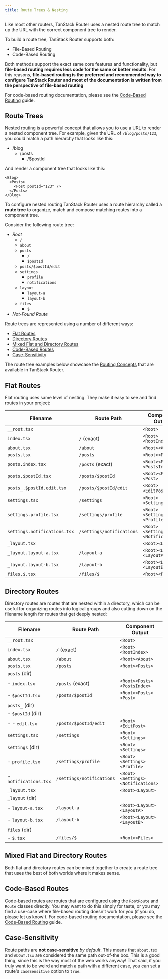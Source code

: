 ```yaml
---
title: Route Trees & Nesting
---
```


Like most other routers, TanStack Router uses a nested route tree to match up the URL with the correct component tree to render.

To build a route tree, TanStack Router supports both:

- File-Based Routing
- Code-Based Routing

Both methods support the exact same core features and functionality, but **file-based routing requires less code for the same or better results**. For this reasons, **file-based routing is the preferred and recommended way to configure TanStack Router and most of the documentation is written from the perspective of file-based routing**

For code-based routing documentation, please see
the [Code-Based Routing](./code-based-routing.md) guide.

## Route Trees

Nested routing is a powerful concept that allows you to use a URL to render a nested component tree. For example, given the URL of `/blog/posts/123`, you could match a path hierarchy that looks like this:

- /blog
  - /posts
    - /$postId

And render a component tree that looks like this:

```tsx
<Blog>
  <Posts>
    <Post postId="123" />
  </Posts>
</Blog>
```

To configure nested routing TanStack Router uses a route hierarchy called a **route tree** to organize, match and compose matching routes into a component tree.

Consider the following route tree:

- _Root_
  - `/`
  - `about`
  - `posts`
    - `/`
    - `$postId`
  - `posts/$postId/edit`
  - `settings`
    - `profile`
    - `notifications`
  - `layout`
    - `layout-a`
    - `layout-b`
  - `files`
    - `$`
- _Not-Found Route_

Route trees are represented using a number of different ways:

- [Flat Routes](./route-trees.md#flat-routes)
- [Directory Routes](./route-trees.md#directory-routes)
- [Mixed Flat and Directory Routes](./route-trees.md#mixed-flat-and-directory-routes)
- [Code-Based Routes](./route-trees.md#code-based-routes)
- [Case-Sensitivity](./route-trees.md#case-sensitivity)

The route tree examples below showcase the [Routing Concepts](./routing-concepts.md) that are available in TanStack Router.

## Flat Routes

Flat routing uses same level of nesting. They make it easy to see and find routes in your project:

| Filename                     | Route Path                | Component Output                  |
| ---------------------------- | ------------------------- | --------------------------------- |
| `__root.tsx`                 |                           | `<Root>`                          |
| `index.tsx`                  | `/` (exact)               | `<Root><RootIndex>`               |
| `about.tsx`                  | `/about`                  | `<Root><About>`                   |
| `posts.tsx`                  | `/posts`                  | `<Root><Posts>`                   |
| `posts.index.tsx`            | `/posts` (exact)          | `<Root><Posts><PostsIndex>`       |
| `posts.$postId.tsx`          | `/posts/$postId`          | `<Root><Posts><Post>`             |
| `posts_.$postId.edit.tsx`    | `/posts/$postId/edit`     | `<Root><EditPost>`                |
| `settings.tsx`               | `/settings`               | `<Root><Settings>`                |
| `settings.profile.tsx`       | `/settings/profile`       | `<Root><Settings><Profile>`       |
| `settings.notifications.tsx` | `/settings/notifications` | `<Root><Settings><Notifications>` |
| `_layout.tsx`                |                           | `<Root><Layout>`                  |
| `_layout.layout-a.tsx`       | `/layout-a`               | `<Root><Layout><LayoutA>`         |
| `_layout.layout-b.tsx`       | `/layout-b`               | `<Root><Layout><LayoutB>`         |
| `files.$.tsx`                | `/files/$`                | `<Root><Files>`                   |

## Directory Routes

Directory routes are routes that are nested within a directory, which can be useful for organizing routes into logical groups and also cutting down on the filename length for routes that get deeply nested:

| Filename              | Route Path                | Component Output                  |
| --------------------- | ------------------------- | --------------------------------- |
| `__root.tsx`          |                           | `<Root>`                          |
| `index.tsx`           | `/` (exact)               | `<Root><RootIndex>`               |
| `about.tsx`           | `/about`                  | `<Root><About>`                   |
| `posts.tsx`           | `/posts`                  | `<Root><Posts>`                   |
| `posts` (dir)         |                           |                                   |
| - `index.tsx`         | `/posts` (exact)          | `<Root><Posts><PostsIndex>`       |
| - `$postId.tsx`       | `/posts/$postId`          | `<Root><Posts><Post>`             |
| `posts_` (dir)        |                           |                                   |
| - `$postId` (dir)     |                           |                                   |
| - - `edit.tsx`        | `/posts/$postId/edit`     | `<Root><EditPost>`                |
| `settings.tsx`        | `/settings`               | `<Root><Settings>`                |
| `settings` (dir)      |                           | `<Root><Settings>`                |
| - `profile.tsx`       | `/settings/profile`       | `<Root><Settings><Profile>`       |
| - `notifications.tsx` | `/settings/notifications` | `<Root><Settings><Notifications>` |
| `_layout.tsx`         |                           | `<Root><Layout>`                  |
| `_layout` (dir)       |                           |                                   |
| - `layout-a.tsx`      | `/layout-a`               | `<Root><Layout><LayoutA>`         |
| - `layout-b.tsx`      | `/layout-b`               | `<Root><Layout><LayoutB>`         |
| `files` (dir)         |                           |                                   |
| - `$.tsx`             | `/files/$`                | `<Root><Files>`                   |

## Mixed Flat and Directory Routes

Both flat and directory routes can be mixed together to create a route tree that uses the best of both worlds where it makes sense.

## Code-Based Routes

Code-based routes are routes that are configured using the `RootRoute` and `Route` classes directly. You may want to do this simply for taste, or you may find a use-case where file-based routing doesn't work for you (if you do, please let us know!). For code-based routing documentation, please see the [Code-Based Routing](./code-based-routing.md) guide.

## Case-Sensitivity

Route paths are **not case-sensitive** *by default*. This means that `about.tsx` and `AbOuT.tsx` are considered the same path out-of-the box. This is a good thing, since this is the way most of the web works anyway! That said, if you truly want to be weird and match a path with a different case, you can set a route's `caseSensitive` option to `true`.
